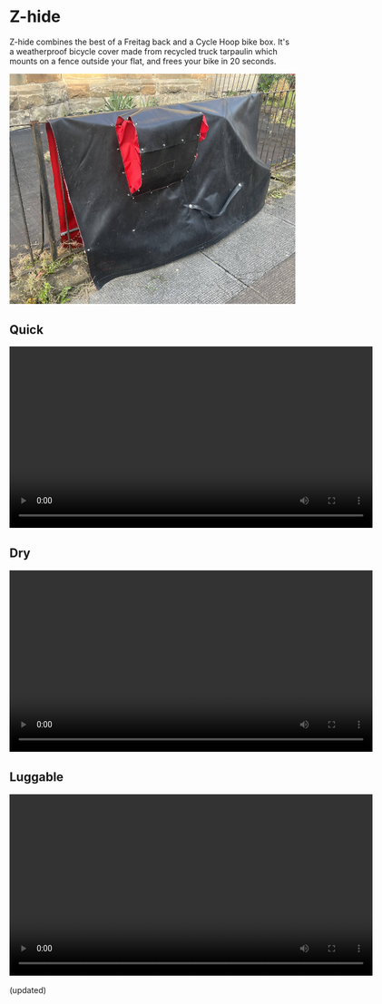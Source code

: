 # Z-hide

Z-hide combines the best of a Freitag back and a Cycle Hoop bike box. It's a weatherproof bicycle cover made from recycled truck tarpaulin which mounts on a fence outside your flat, and frees your bike in 20 seconds. 

![](./cover.jpg)

## Quick

 <video width="640" height="auto" controls>
  <source src="darrenLeaving.m4v" type='video/mp4; codecs="avc1.42E01E, mp4a.40.2"'></source>
  Your browser does not support the video tag.
</video> 

## Dry

 <video width="640" height="auto" controls>
  <source src="hose.m4v" type='video/mp4; codecs="avc1.42E01E, mp4a.40.2"'></source>
  Your browser does not support the video tag.
</video> 

## Luggable

 <video width="640" height="auto" controls>
  <source src="ph_mount.m4v" type='video/mp4; codecs="avc1.42E01E, mp4a.40.2"'></source>
  Your browser does not support the video tag.
</video> 

(updated)